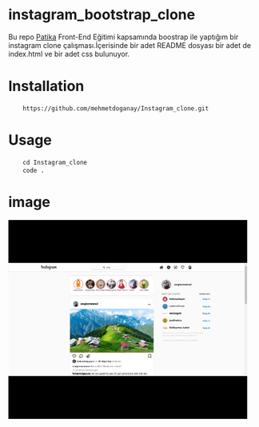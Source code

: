 # instagram_bootstrap_clone
Bu repo [Patika](https://www.patika.dev/) Front-End Eğitimi kapsamında boostrap ile  yaptığım bir instagram clone çalışması.İçerisinde bir adet README dosyası bir adet de index.html ve bir adet css  bulunuyor.


# Installation
```
    https://github.com/mehmetdoganay/Instagram_clone.git
```


# Usage 
```
    cd Instagram_clone
    code .
```


# image 
 <img src="assets/giphy3.gif" alt="gif">